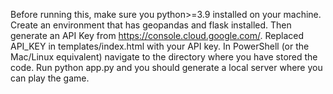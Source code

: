 Before running this, make sure you python>=3.9 installed on your machine. Create an environment that has geopandas and flask installed. Then generate an API Key from https://console.cloud.google.com/. Replaced API_KEY in templates/index.html with your API key. In PowerShell (or the Mac/Linux equivalent) navigate to the directory where you have stored the code. Run python app.py and you should generate a local server where you can play the game. 
